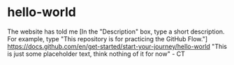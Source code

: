 # hello-world
The website has told me [In the "Description" box, type a short description. For example, type "This repository is for practicing the GitHub Flow."]  https://docs.github.com/en/get-started/start-your-journey/hello-world
"This is just some placeholder text, think nothing of it for now" - CT
